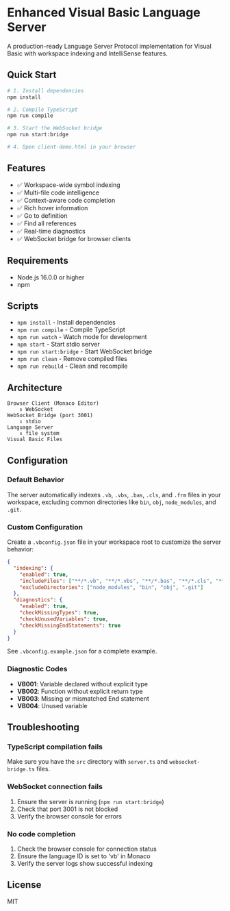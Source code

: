# Enhanced Visual Basic Language Server

A production-ready Language Server Protocol implementation for Visual Basic with workspace indexing and IntelliSense features.

## Quick Start

```bash
# 1. Install dependencies
npm install

# 2. Compile TypeScript
npm run compile

# 3. Start the WebSocket bridge
npm run start:bridge

# 4. Open client-demo.html in your browser
```

## Features

- ✅ Workspace-wide symbol indexing
- ✅ Multi-file code intelligence
- ✅ Context-aware code completion
- ✅ Rich hover information
- ✅ Go to definition
- ✅ Find all references
- ✅ Real-time diagnostics
- ✅ WebSocket bridge for browser clients

## Requirements

- Node.js 16.0.0 or higher
- npm

## Scripts

- `npm install` - Install dependencies
- `npm run compile` - Compile TypeScript
- `npm run watch` - Watch mode for development
- `npm start` - Start stdio server
- `npm run start:bridge` - Start WebSocket bridge
- `npm run clean` - Remove compiled files
- `npm run rebuild` - Clean and recompile

## Architecture

```
Browser Client (Monaco Editor)
    ↕ WebSocket
WebSocket Bridge (port 3001)
    ↕ stdio
Language Server
    ↕ file system
Visual Basic Files
```

## Configuration

### Default Behavior

The server automatically indexes `.vb`, `.vbs`, `.bas`, `.cls`, and `.frm` files in your workspace, excluding common directories like `bin`, `obj`, `node_modules`, and `.git`.

### Custom Configuration

Create a `.vbconfig.json` file in your workspace root to customize the server behavior:

```json
{
  "indexing": {
    "enabled": true,
    "includeFiles": ["**/*.vb", "**/*.vbs", "**/*.bas", "**/*.cls", "**/*.frm"],
    "excludeDirectories": ["node_modules", "bin", "obj", ".git"]
  },
  "diagnostics": {
    "enabled": true,
    "checkMissingTypes": true,
    "checkUnusedVariables": true,
    "checkMissingEndStatements": true
  }
}
```

See `.vbconfig.example.json` for a complete example.

### Diagnostic Codes

- **VB001**: Variable declared without explicit type
- **VB002**: Function without explicit return type
- **VB003**: Missing or mismatched End statement
- **VB004**: Unused variable

## Troubleshooting

### TypeScript compilation fails

Make sure you have the `src` directory with `server.ts` and `websocket-bridge.ts` files.

### WebSocket connection fails

1. Ensure the server is running (`npm run start:bridge`)
2. Check that port 3001 is not blocked
3. Verify the browser console for errors

### No code completion

1. Check the browser console for connection status
2. Ensure the language ID is set to 'vb' in Monaco
3. Verify the server logs show successful indexing

## License

MIT
